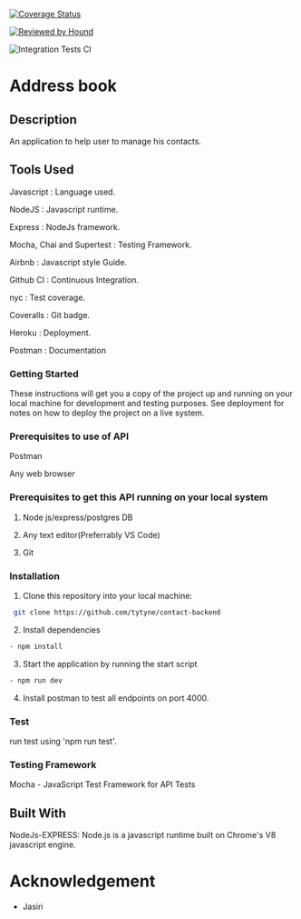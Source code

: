 [![Coverage Status](https://coveralls.io/repos/github/tytyne/contact-backend/badge.svg?branch=main)](https://coveralls.io/github/tytyne/contact-backend?branch=main)

[![Reviewed by Hound](https://img.shields.io/badge/Reviewed_by-Hound-8E64B0.svg)](https://houndci.com)

![Integration Tests CI](https://github/tytyne/contact-backend/workflows/Integration%20Tests%20CI/badge.svg)

Address book
=======

## Description
An application to help user to manage his contacts.


## Tools Used
Javascript : Language used.

NodeJS : Javascript runtime.

Express : NodeJs framework.

Mocha, Chai and Supertest : Testing Framework.

Airbnb : Javascript style Guide.

Github CI : Continuous Integration.

nyc : Test coverage.

Coveralls : Git badge.

Heroku : Deployment.

Postman : Documentation

### Getting Started
These instructions will get you a copy of the project up and running on your local machine for development and testing purposes. See deployment for notes on how to deploy the project on a live system.

### Prerequisites to use of API
Postman

Any web browser

### Prerequisites to get this API running on your local system

1. Node js/express/postgres DB

2. Any text editor(Preferrably VS Code)

3. Git

### Installation

1. Clone this repository into your local machine:
```bash
 git clone https://github.com/tytyne/contact-backend
```
2. Install dependencies
```bash
- npm install
```
3. Start the application by running the start script
```bash
- npm run dev
```
4. Install postman to test all endpoints on port 4000.

### Test

run test using 'npm run test'.

### Testing Framework
Mocha - JavaScript Test Framework for API Tests


## Built With
NodeJs-EXPRESS: Node.js is a javascript runtime built on Chrome's V8 javascript engine.

# Acknowledgement
<ul>
 <li> Jasiri</li>
</ul>


